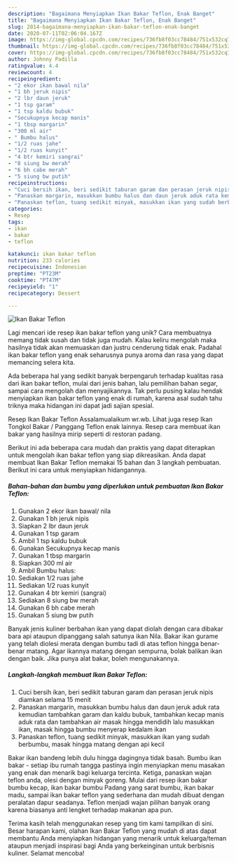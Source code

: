```yaml
---
description: "Bagaimana Menyiapkan Ikan Bakar Teflon, Enak Banget"
title: "Bagaimana Menyiapkan Ikan Bakar Teflon, Enak Banget"
slug: 2014-bagaimana-menyiapkan-ikan-bakar-teflon-enak-banget
date: 2020-07-11T02:06:04.167Z
image: https://img-global.cpcdn.com/recipes/736fb8f03cc78484/751x532cq70/ikan-bakar-teflon-foto-resep-utama.jpg
thumbnail: https://img-global.cpcdn.com/recipes/736fb8f03cc78484/751x532cq70/ikan-bakar-teflon-foto-resep-utama.jpg
cover: https://img-global.cpcdn.com/recipes/736fb8f03cc78484/751x532cq70/ikan-bakar-teflon-foto-resep-utama.jpg
author: Johnny Padilla
ratingvalue: 4.4
reviewcount: 4
recipeingredient:
- "2 ekor ikan bawal nila"
- "1 bh jeruk nipis"
- "2 lbr daun jeruk"
- "1 tsp garam"
- "1 tsp kaldu bubuk"
- "Secukupnya kecap manis"
- "1 tbsp margarin"
- "300 ml air"
- " Bumbu halus"
- "1/2 ruas jahe"
- "1/2 ruas kunyit"
- "4 btr kemiri sangrai"
- "8 siung bw merah"
- "6 bh cabe merah"
- "5 siung bw putih"
recipeinstructions:
- "Cuci bersih ikan, beri sedikit taburan garam dan perasan jeruk nipis diamkan selama 15 menit"
- "Panaskan margarin, masukkan bumbu halus dan daun jeruk aduk rata kemudian tambahkan garam dan kaldu bubuk, tambahkan kecap manis aduk rata dan tambahkan air masak hingga mendidih lalu masukkan ikan, masak hingga bumbu menyerap kedalam ikan"
- "Panaskan teflon, tuang sedikit minyak, masukkan ikan yang sudah berbumbu, masak hingga matang dengan api kecil"
categories:
- Resep
tags:
- ikan
- bakar
- teflon

katakunci: ikan bakar teflon 
nutrition: 233 calories
recipecuisine: Indonesian
preptime: "PT23M"
cooktime: "PT47M"
recipeyield: "1"
recipecategory: Dessert

---
```



![Ikan Bakar Teflon](https://img-global.cpcdn.com/recipes/736fb8f03cc78484/751x532cq70/ikan-bakar-teflon-foto-resep-utama.jpg)

Lagi mencari ide resep ikan bakar teflon yang unik? Cara membuatnya memang tidak susah dan tidak juga mudah. Kalau keliru mengolah maka hasilnya tidak akan memuaskan dan justru cenderung tidak enak. Padahal ikan bakar teflon yang enak seharusnya punya aroma dan rasa yang dapat memancing selera kita.

Ada beberapa hal yang sedikit banyak berpengaruh terhadap kualitas rasa dari ikan bakar teflon, mulai dari jenis bahan, lalu pemilihan bahan segar, sampai cara mengolah dan menyajikannya. Tak perlu pusing kalau hendak menyiapkan ikan bakar teflon yang enak di rumah, karena asal sudah tahu triknya maka hidangan ini dapat jadi sajian spesial.

Resep Ikan Bakar Teflon Assalamualaikum wr.wb. Lihat juga resep Ikan Tongkol Bakar / Panggang Teflon enak lainnya. Resep cara membuat ikan bakar yang hasilnya mirip seperti di restoran padang.


Berikut ini ada beberapa cara mudah dan praktis yang dapat diterapkan untuk mengolah ikan bakar teflon yang siap dikreasikan. Anda dapat membuat Ikan Bakar Teflon memakai 15 bahan dan 3 langkah pembuatan. Berikut ini cara untuk menyiapkan hidangannya.

<!--inarticleads1-->

##### Bahan-bahan dan bumbu yang diperlukan untuk pembuatan Ikan Bakar Teflon:

1. Gunakan 2 ekor ikan bawal/ nila
1. Gunakan 1 bh jeruk nipis
1. Siapkan 2 lbr daun jeruk
1. Gunakan 1 tsp garam
1. Ambil 1 tsp kaldu bubuk
1. Gunakan Secukupnya kecap manis
1. Gunakan 1 tbsp margarin
1. Siapkan 300 ml air
1. Ambil  Bumbu halus:
1. Sediakan 1/2 ruas jahe
1. Sediakan 1/2 ruas kunyit
1. Gunakan 4 btr kemiri (sangrai)
1. Sediakan 8 siung bw merah
1. Gunakan 6 bh cabe merah
1. Gunakan 5 siung bw putih


Banyak jenis kuliner berbahan ikan yang dapat diolah dengan cara dibakar bara api ataupun dipanggang salah satunya ikan Nila. Bakar ikan gurame yang telah diolesi merata dengan bumbu tadi di atas teflon hingga benar-benar matang. Agar ikannya matang dengan sempurna, bolak balikan ikan dengan baik. Jika punya alat bakar, boleh mengunakannya. 

<!--inarticleads2-->

##### Langkah-langkah membuat Ikan Bakar Teflon:

1. Cuci bersih ikan, beri sedikit taburan garam dan perasan jeruk nipis diamkan selama 15 menit
1. Panaskan margarin, masukkan bumbu halus dan daun jeruk aduk rata kemudian tambahkan garam dan kaldu bubuk, tambahkan kecap manis aduk rata dan tambahkan air masak hingga mendidih lalu masukkan ikan, masak hingga bumbu menyerap kedalam ikan
1. Panaskan teflon, tuang sedikit minyak, masukkan ikan yang sudah berbumbu, masak hingga matang dengan api kecil


Bakar ikan bandeng lebih dulu hingga dagingnya tidak basah. Bumbu ikan bakar - setiap ibu rumah tangga pastinya ingin menyiapkan menu masakan yang enak dan menarik bagi keluarga tercinta. Ketiga, panaskan wajan teflon anda, olesi dengan minyak goreng. Mulai dari resep ikan bakar bumbu kecap, ikan bakar bumbu Padang yang sarat bumbu, ikan bakar madu, sampai ikan bakar teflon yang sederhana dan mudah dibuat dengan peralatan dapur seadanya. Teflon menjadi wajan pilihan banyak orang karena biasanya anti lengket terhadap makanan apa pun. 

Terima kasih telah menggunakan resep yang tim kami tampilkan di sini. Besar harapan kami, olahan Ikan Bakar Teflon yang mudah di atas dapat membantu Anda menyiapkan hidangan yang menarik untuk keluarga/teman ataupun menjadi inspirasi bagi Anda yang berkeinginan untuk berbisnis kuliner. Selamat mencoba!
